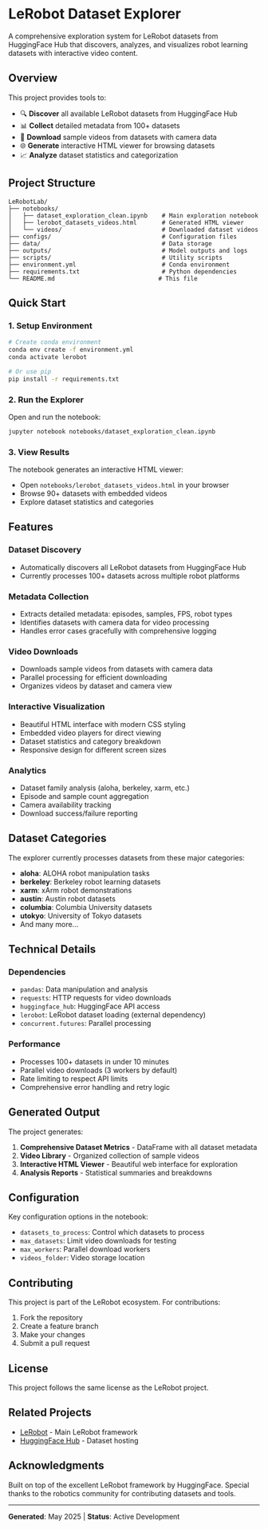 # LeRobot Dataset Explorer

A comprehensive exploration system for LeRobot datasets from HuggingFace Hub that discovers, analyzes, and visualizes robot learning datasets with interactive video content.

## Overview

This project provides tools to:
- 🔍 **Discover** all available LeRobot datasets from HuggingFace Hub
- 📊 **Collect** detailed metadata from 100+ datasets
- 🎥 **Download** sample videos from datasets with camera data
- 🌐 **Generate** interactive HTML viewer for browsing datasets
- 📈 **Analyze** dataset statistics and categorization

## Project Structure

```
LeRobotLab/
├── notebooks/
│   ├── dataset_exploration_clean.ipynb    # Main exploration notebook
│   ├── lerobot_datasets_videos.html       # Generated HTML viewer
│   └── videos/                            # Downloaded dataset videos
├── configs/                               # Configuration files
├── data/                                  # Data storage
├── outputs/                               # Model outputs and logs
├── scripts/                               # Utility scripts
├── environment.yml                        # Conda environment
├── requirements.txt                       # Python dependencies
└── README.md                             # This file
```

## Quick Start

### 1. Setup Environment

```bash
# Create conda environment
conda env create -f environment.yml
conda activate lerobot

# Or use pip
pip install -r requirements.txt
```

### 2. Run the Explorer

Open and run the notebook:
```bash
jupyter notebook notebooks/dataset_exploration_clean.ipynb
```

### 3. View Results

The notebook generates an interactive HTML viewer:
- Open `notebooks/lerobot_datasets_videos.html` in your browser
- Browse 90+ datasets with embedded videos
- Explore dataset statistics and categories

## Features

### Dataset Discovery
- Automatically discovers all LeRobot datasets from HuggingFace Hub
- Currently processes 100+ datasets across multiple robot platforms

### Metadata Collection
- Extracts detailed metadata: episodes, samples, FPS, robot types
- Identifies datasets with camera data for video processing
- Handles error cases gracefully with comprehensive logging

### Video Downloads
- Downloads sample videos from datasets with camera data
- Parallel processing for efficient downloading
- Organizes videos by dataset and camera view

### Interactive Visualization
- Beautiful HTML interface with modern CSS styling
- Embedded video players for direct viewing
- Dataset statistics and category breakdown
- Responsive design for different screen sizes

### Analytics
- Dataset family analysis (aloha, berkeley, xarm, etc.)
- Episode and sample count aggregation
- Camera availability tracking
- Download success/failure reporting

## Dataset Categories

The explorer currently processes datasets from these major categories:
- **aloha**: ALOHA robot manipulation tasks
- **berkeley**: Berkeley robot learning datasets
- **xarm**: xArm robot demonstrations
- **austin**: Austin robot datasets
- **columbia**: Columbia University datasets
- **utokyo**: University of Tokyo datasets
- And many more...

## Technical Details

### Dependencies
- `pandas`: Data manipulation and analysis
- `requests`: HTTP requests for video downloads
- `huggingface_hub`: HuggingFace API access
- `lerobot`: LeRobot dataset loading (external dependency)
- `concurrent.futures`: Parallel processing

### Performance
- Processes 100+ datasets in under 10 minutes
- Parallel video downloads (3 workers by default)
- Rate limiting to respect API limits
- Comprehensive error handling and retry logic

## Generated Output

The project generates:
1. **Comprehensive Dataset Metrics** - DataFrame with all dataset metadata
2. **Video Library** - Organized collection of sample videos
3. **Interactive HTML Viewer** - Beautiful web interface for exploration
4. **Analysis Reports** - Statistical summaries and breakdowns

## Configuration

Key configuration options in the notebook:
- `datasets_to_process`: Control which datasets to process
- `max_datasets`: Limit video downloads for testing
- `max_workers`: Parallel download workers
- `videos_folder`: Video storage location

## Contributing

This project is part of the LeRobot ecosystem. For contributions:
1. Fork the repository
2. Create a feature branch
3. Make your changes
4. Submit a pull request

## License

This project follows the same license as the LeRobot project.

## Related Projects

- [LeRobot](https://github.com/huggingface/lerobot) - Main LeRobot framework
- [HuggingFace Hub](https://huggingface.co/lerobot) - Dataset hosting

## Acknowledgments

Built on top of the excellent LeRobot framework by HuggingFace. Special thanks to the robotics community for contributing datasets and tools.

---

**Generated**: May 2025 | **Status**: Active Development
